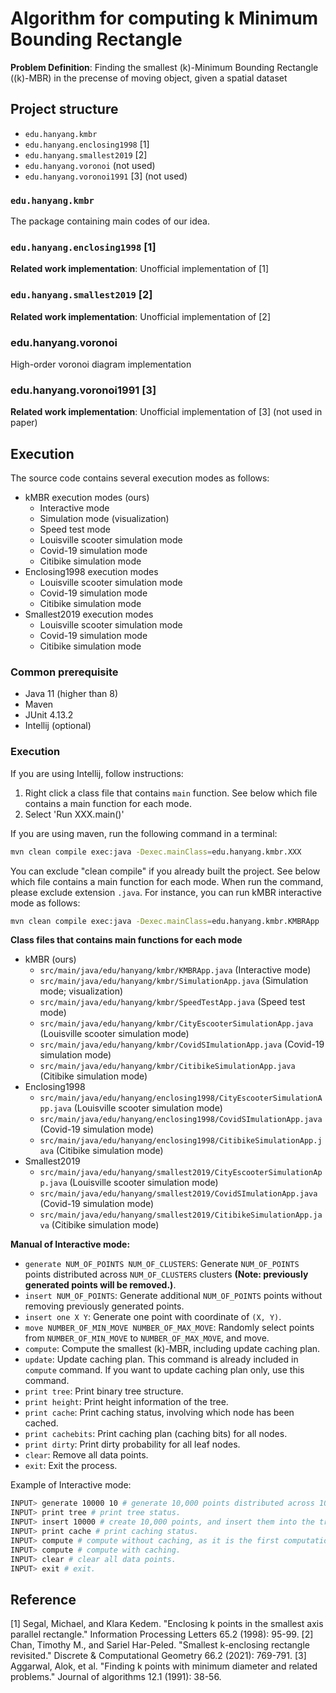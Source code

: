 # Algorithm for computing k Minimum Bounding Rectangle



**Problem Definition**: Finding the smallest \(k\)-Minimum Bounding Rectangle (\(k\)-MBR) in the precense of moving object, given a spatial dataset

## Project structure
- `edu.hanyang.kmbr`
- `edu.hanyang.enclosing1998` [1]
- `edu.hanyang.smallest2019` [2]
- `edu.hanyang.voronoi` (not used)
- `edu.hanyang.voronoi1991` [3] (not used)

### `edu.hanyang.kmbr`
The package containing main codes of our idea.

### `edu.hanyang.enclosing1998` [1]
**Related work implementation**: Unofficial implementation of [1]

### `edu.hanyang.smallest2019` [2]
**Related work implementation**: Unofficial implementation of [2]

### edu.hanyang.voronoi
High-order voronoi diagram implementation

### edu.hanyang.voronoi1991 [3]
**Related work implementation**: Unofficial implementation of [3] (not used in paper)

## Execution
The source code contains several execution modes as follows:
- kMBR execution modes (ours)
  - Interactive mode
  - Simulation mode (visualization)
  - Speed test mode
  - Louisville scooter simulation mode
  - Covid-19 simulation mode
  - Citibike simulation mode
- Enclosing1998 execution modes
  - Louisville scooter simulation mode
  - Covid-19 simulation mode
  - Citibike simulation mode
- Smallest2019 execution modes
  - Louisville scooter simulation mode
  - Covid-19 simulation mode
  - Citibike simulation mode

### Common prerequisite
- Java 11 (higher than 8)
- Maven
- JUnit 4.13.2
- Intellij (optional)

### Execution
If you are using Intellij, follow instructions:
1. Right click a class file that contains `main` function. See below which file contains a main function for each mode.
2. Select 'Run XXX.main()'

If you are using maven, run the following command in a terminal:
```bash
mvn clean compile exec:java -Dexec.mainClass=edu.hanyang.kmbr.XXX
```
You can exclude "clean compile" if you already built the project. See below which file contains a main function for each mode. When run the command, please exclude extension `.java`.
For instance, you can run kMBR interactive mode as follows:
```bash
mvn clean compile exec:java -Dexec.mainClass=edu.hanyang.kmbr.KMBRApp
```

**Class files that contains main functions for each mode**
- kMBR (ours)
  - `src/main/java/edu/hanyang/kmbr/KMBRApp.java` (Interactive mode)
  - `src/main/java/edu/hanyang/kmbr/SimulationApp.java` (Simulation mode; visualization)
  - `src/main/java/edu/hanyang/kmbr/SpeedTestApp.java` (Speed test mode)
  - `src/main/java/edu/hanyang/kmbr/CityEscooterSimulationApp.java` (Louisville scooter simulation mode)
  - `src/main/java/edu/hanyang/kmbr/CovidSImulationApp.java` (Covid-19 simulation mode)
  - `src/main/java/edu/hanyang/kmbr/CitibikeSimulationApp.java` (Citibike simulation mode)
- Enclosing1998
  - `src/main/java/edu/hanyang/enclosing1998/CityEscooterSimulationApp.java` (Louisville scooter simulation mode)
  - `src/main/java/edu/hanyang/enclosing1998/CovidSImulationApp.java` (Covid-19 simulation mode)
  - `src/main/java/edu/hanyang/enclosing1998/CitibikeSimulationApp.java` (Citibike simulation mode)
- Smallest2019
  - `src/main/java/edu/hanyang/smallest2019/CityEscooterSimulationApp.java` (Louisville scooter simulation mode)
  - `src/main/java/edu/hanyang/smallest2019/CovidSImulationApp.java` (Covid-19 simulation mode)
  - `src/main/java/edu/hanyang/smallest2019/CitibikeSimulationApp.java` (Citibike simulation mode)


**Manual of Interactive mode:**
- `generate NUM_OF_POINTS NUM_OF_CLUSTERS`: Generate `NUM_OF_POINTS` points distributed across `NUM_OF_CLUSTERS` clusters **(Note: previously generated points will be removed.)**.
- `insert NUM_OF_POINTS`: Generate additional `NUM_OF_POINTS` points without removing previously generated points.
- `insert one X Y`: Generate one point with coordinate of `(X, Y)`.
- `move NUMBER_OF_MIN_MOVE NUMBER_OF_MAX_MOVE`: Randomly select points from `NUMBER_OF_MIN_MOVE` to `NUMBER_OF_MAX_MOVE`, and move.
- `compute`: Compute the smallest \(k\)-MBR, including update caching plan.
- `update`: Update caching plan. This command is already included in `compute` command. If you want to update caching plan only, use this command.
- `print tree`: Print binary tree structure.
- `print height`: Print height information of the tree.
- `print cache`: Print caching status, involving which node has been cached.
- `print cachebits`: Print caching plan (caching bits) for all nodes.
- `print dirty`: Print dirty probability for all leaf nodes.
- `clear`: Remove all data points.
- `exit`: Exit the process.

Example of Interactive mode:
```bash
INPUT> generate 10000 10 # generate 10,000 points distributed across 10 clusters.
INPUT> print tree # print tree status.
INPUT> insert 10000 # create 10,000 points, and insert them into the tree.
INPUT> print cache # print caching status.
INPUT> compute # compute without caching, as it is the first computation (no available previously computed cache).
INPUT> compute # compute with caching.
INPUT> clear # clear all data points.
INPUT> exit # exit.
```

## Reference
[1] Segal, Michael, and Klara Kedem. "Enclosing k points in the smallest axis parallel rectangle." Information Processing Letters 65.2 (1998): 95-99.
[2] Chan, Timothy M., and Sariel Har-Peled. "Smallest k-enclosing rectangle revisited." Discrete & Computational Geometry 66.2 (2021): 769-791.
[3] Aggarwal, Alok, et al. "Finding k points with minimum diameter and related problems." Journal of algorithms 12.1 (1991): 38-56.